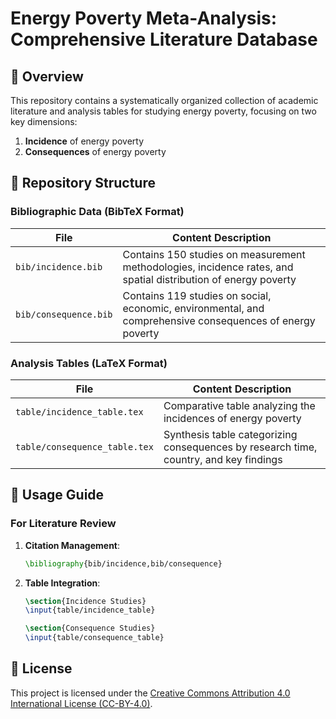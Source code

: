 # Energy Poverty Meta-Analysis: Comprehensive Literature Database

## 📌 Overview
This repository contains a systematically organized collection of academic literature and analysis tables for studying energy poverty, focusing on two key dimensions:
1. **Incidence** of energy poverty
2. **Consequences** of energy poverty

## 📂 Repository Structure

### Bibliographic Data (BibTeX Format)
| File | Content Description |
|------|---------------------|
| `bib/incidence.bib` | Contains 150 studies on measurement methodologies, incidence rates, and spatial distribution of energy poverty |
| `bib/consequence.bib` | Contains 119 studies on social, economic, environmental, and comprehensive consequences of energy poverty |

### Analysis Tables (LaTeX Format)
| File | Content Description |
|------|---------------------|
| `table/incidence_table.tex` | Comparative table analyzing the incidences of energy poverty |
| `table/consequence_table.tex` | Synthesis table categorizing consequences by research time, country, and key findings |

## 🔧 Usage Guide

### For Literature Review
1. **Citation Management**:
   ```latex
   \bibliography{bib/incidence,bib/consequence}

2. **Table Integration**:
   ```latex
   \section{Incidence Studies}
   \input{table/incidence_table}

   \section{Consequence Studies}
   \input{table/consequence_table}

## 📜 License
This project is licensed under the [Creative Commons Attribution 4.0 International License (CC-BY-4.0)](https://creativecommons.org/licenses/by/4.0/).

